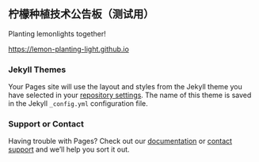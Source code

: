 柠檬种植技术公告板（测试用）
---

Planting lemonlights together!

https://lemon-planting-light.github.io



### Jekyll Themes

Your Pages site will use the layout and styles from the Jekyll theme you have selected in your [repository settings](https://github.com/Lemon-planting-light/Lemon-planting-light.github.io/settings/pages). The name of this theme is saved in the Jekyll `_config.yml` configuration file.

### Support or Contact

Having trouble with Pages? Check out our [documentation](https://docs.github.com/categories/github-pages-basics/) or [contact support](https://support.github.com/contact) and we’ll help you sort it out.
